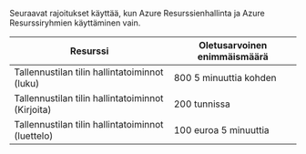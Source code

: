 Seuraavat rajoitukset käyttää, kun Azure Resurssienhallinta ja Azure Resurssiryhmien käyttäminen vain.

Resurssi|Oletusarvoinen enimmäismäärä
---|---
Tallennustilan tilin hallintatoiminnot (luku)|800 5 minuuttia kohden
Tallennustilan tilin hallintatoiminnot (Kirjoita)|200 tunnissa
Tallennustilan tilin hallintatoiminnot (luettelo)|100 euroa 5 minuuttia
